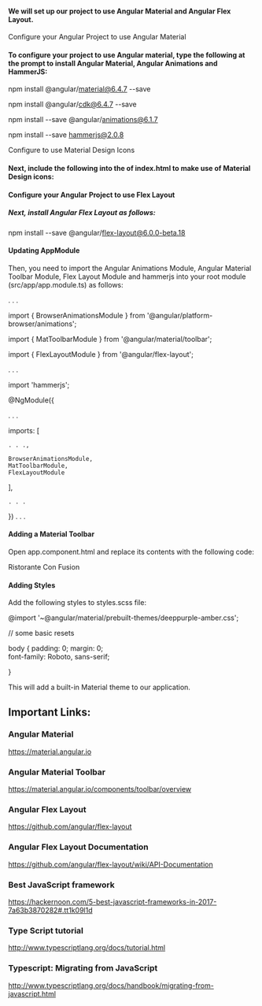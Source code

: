 #### We will set up our project to use Angular Material and Angular Flex Layout.

Configure your Angular Project to use Angular Material

#### To configure your project to use Angular material, type the following at the prompt to install Angular Material, Angular Animations and HammerJS:

npm install @angular/material@6.4.7 --save

npm install @angular/cdk@6.4.7 --save

npm install --save @angular/animations@6.1.7

npm install --save hammerjs@2.0.8

Configure to use Material Design Icons


#### Next, include the following into the <head> of index.html to make use of Material Design icons:

<link href="https://fonts.googleapis.com/icon?family=Material+Icons" rel ="stylesheet">

#### Configure your Angular Project to use Flex Layout

##### Next, install Angular Flex Layout as follows:

npm install --save @angular/flex-layout@6.0.0-beta.18

#### Updating AppModule

Then, you need to import the Angular Animations Module, Angular Material Toolbar Module, Flex Layout Module and hammerjs into your root module (src/app/app.module.ts) as follows:

. . . 

import { BrowserAnimationsModule } from '@angular/platform-browser/animations';

import { MatToolbarModule } from '@angular/material/toolbar'; 

import { FlexLayoutModule } from '@angular/flex-layout';

. . . 

import 'hammerjs';

@NgModule({
  
  . . . 
  
  imports: [ 
    
    . . .,
    
    BrowserAnimationsModule,
    MatToolbarModule,
    FlexLayoutModule
    
  ], 
    
    . . . 
  
  
}) 
. . . 


#### Adding a Material Toolbar

Open app.component.html and replace its contents with the following code:

<mat-toolbar color="primary"> <span>Ristorante Con Fusion</span> </mat-toolbar>

#### Adding Styles

Add the following styles to styles.scss file:


@import '~@angular/material/prebuilt-themes/deeppurple-amber.css';

// some basic resets 

body { 
  padding: 0; 
  margin: 0;  
  font-family: Roboto, sans-serif; 
  
}

This will add a built-in Material theme to our application.

## Important Links:
### Angular Material
https://material.angular.io
### Angular Material Toolbar
https://material.angular.io/components/toolbar/overview
### Angular Flex Layout
https://github.com/angular/flex-layout
### Angular Flex Layout Documentation
https://github.com/angular/flex-layout/wiki/API-Documentation
### Best JavaScript framework
https://hackernoon.com/5-best-javascript-frameworks-in-2017-7a63b3870282#.tt1k09l1d
### Type Script tutorial 
http://www.typescriptlang.org/docs/tutorial.html
### Typescript: Migrating from JavaScript
http://www.typescriptlang.org/docs/handbook/migrating-from-javascript.html

